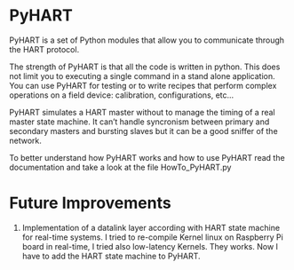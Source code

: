 # PyHART
PyHART is a set of Python modules that allow you to communicate through the HART protocol.

The strength of PyHART is that all the code is written in python.
This does not limit you to executing a single command in a stand alone application.
You can use PyHART for testing or to write recipes that perform 
complex operations on a field device: calibration, configurations, etc...

PyHART simulates a HART master without to manage the timing of a real master state machine. It can’t handle syncronism between primary and secondary masters and bursting slaves but it can be a good sniffer of the network.

To better understand how PyHART works and how to use PyHART read the documentation
and take a look at the file HowTo_PyHART.py

# Future Improvements
1) Implementation of a datalink layer according with HART state machine for real-time systems.
   I tried to re-compile Kernel linux on Raspberry Pi board in real-time, I tried also low-latency Kernels.
   They works. Now I have to add the HART state machine to PyHART.
